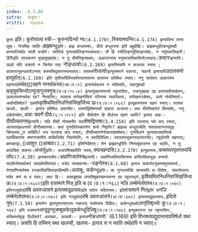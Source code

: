 ```yaml
---
index:  4.1.66
sutra:  ऊङुतः।
vritti:  nyasa
---
```


`कुरूः` इति। कुरोरपत्यं स्त्री-- कुरुनादिभ्यो ण्यः` (4.1.170), `स्त्रियामवन्ति` (4.1.174) इत्यादिना तस्य लुक्। गोत्रमिह जातिः। `ब्राहृबन्धूः` इति। ब्राहृ बन्धरस्याः, वीरो बन्धुरस्या इति बहुव्रीहिः। ब्राहृबन्धूवीरबन्धूशब्दौ कस्याञ्चिदेव जातौ वत्र्तेते। जातित्वं पुनरसर्वलिङ्गभाक्त्वात्। तौ हि स्त्रीलिङ्गपुंल्लिङ्गादेव, न नपुंसकलिङ्गौ। `उतः` इति तपरकरणं मुखसुखार्थम्। न तु दीर्घनिवृत्त्य्रथम्; ऊकारान्तस् मनुष्यजातिवाचिनोऽभावात्।
`ङकारः`इत्यादि। ऊङो यदि ङकारो न क्रियेत तदा `नोङ्धात्वोः` (6.1.169) इत्यस्मिन्नपि न कत्र्तव्यः स्यात् ; ङाकारानुबन्धवतोऽन्यस् कस्यचिदूकारस्याभावात्। ततश्च `नोधात्वोः` इत्युच्यमाने यवाग्वा, यवाग्वै इत्यत्रापि `उदात्तयणो हल्पूर्वात्` (6.1.168) इति तृतीयादिविभक्तेरुदात्तत्वस्य प्राप्तस्य प्रतिषेधः स्यात्। ननु चार्थवत ऊकारस्य ग्रहणात् `अर्थवद्()ग्रहणे नानर्थकस्य` (व्या।प।१) इत्यनर्थकस्य न भविष्यति, यवागूशब्दो हि `सृयुवचिभ्योऽन्युजागूजक्नुचः` (द।उ।१०।४) इत्यागूच्प्रत्ययान्तो व्युत्पादितः, तत्रागूच्छब्द एव प्रत्ययार्थेनार्थवान्, ऊकारस्त्वनर्थक एव? नैतदस्ति; यस्मान्न वर्णग्रहणेष्वियं परिभाषा व्यवस्थिता, वर्णग्रहणञ्चेदम्, अतो नोपतिष्ठते। अथोपतिष्ठेत? एवमपि `कृषिचमितनिधनिसर्जिखर्जिभ्य ऊः` (द।उ।१।१६४) इत्यूप्रत्ययस्य ग्रहणं स्यात्। ततश्च खर्ज्वा, खर्ज्वे-- इत्यत्र प्रतिषेधः प्रसज्येत। तस्माद्विशेषणार्थो ङकारः कत्र्तव्यः। अथ दीर्घोच्चारणं किमर्थम्, ननु उङेवोच्येत, `अकः सवर्णे दीर्घः` (६।१।१०१) इति दीर्घत्वेन हि दीर्धस्य ग्रहणं भवति? इत्यत आह-- `दीर्घोच्चारणम्` इत्यादि। यदि दीर्घो नोच्चार्येत तदा `शेषाद्विभाषा` (5.4.154) इति परत्वात् पक्षे कप् स्यात्, अतस्तद्बाधनार्थं दीर्गोच्चारणम्। कथं पुनर्दीघोच्चारणेन कपो निवृत्तिः? ब्राहृआ बन्धूरस्येति समासादनन्तरमूङ् क्रियताम्ुत कबिति? तत्र परत्वात् कप् स्यात्; दीर्घोच्चारणेनोकारप्रश्लेषात्। पुनर्विधानं तुल्यकालप्राप्तिकं स्वार्थिकतया समानजातीयं कब्विधिमेव निवर्तयति, न स्वादिविधिम्। स्वादयस्तूङन्ताद्भवन्त्येव; त्यूङोरपि ग्रहणात्; ज्ञापकाद्वा, `()आशुरः ()आश्रवा` (1.2.71) इतिनिर्देशात्। तेन ब्राहृबन्धूरिति नित्यमूकारान्त एव भवति, न तु कदाचित् कबन्तः। `अध्वर्युः` इति। अध्वरमिच्छतीति क्यच्, `क्याच्छन्दसि` (3.2.170) इत्युप्रत्ययः, `कब्यघ्वरपृतनस्यर्चि लोपः` (7.4.39) इत्यकारलोपः।
`अप्राणिजातेश्च` इत्यादि। अप्राणिजातिवाचिनश्च प्रातिपदिकादूङ् प्रत्ययो भवतीत्येतदर्थरूपं व्याख्येयमित्यर्थः। तत्रेदं व्याख्यानम्-- `पङ्गोश्च` (4.1.68) इत्यत्र चकारोऽनुक्तसमुच्चयार्थः, तेनाप्रणिजातेश्च रज्ज्वादिवर्जिताद्भविष्यति। `अलाबूः, कर्कन्धूः` इति। कः पुनरस्योङि सत्यसति वा विशेषः, यावतोभयत्र तदेव रूपं स व स्वरः; तथा हि-- अलाबूशब्द उणादिषूकारप्रत्ययान्त एव व्युत्पाद्यते, `कृषिचमितनिधनिसर्जिखर्जिभ्य ऊः` (द।उ।१।१६४) `{इति वत्र्तमाने णित् इति च (द।उ।१।१६८) नञि लम्बेर्नलोपश्च` (द।उ।१।१७०) इतिनञ्पूर्वात् `लबि अवरुआंसने इत्यस्मादूप्रत्ययः` इति पाठेन भवितव्यम्। इति `वत्र्तमाने णित्` इति च `नञि लम्बेर्नलोपश्च` (द।उ।१।१७०) इति नञ्पूर्वात् `लबि अवरुआंसने` (धा।पा।३७९) इत्यस्मादूप्रत्यययः, `इदितो नुम्` (7.1.58) इत्यनेन कृतनुमागरूपस्य नकारस् नलोपश्च विहितः; कर्कन्धूशब्दोऽपि `नृतिशृध्योः कूः` (द।उ।१।१७४) इति वत्र्तमाने `अन्दूदृन्भूजम्बूकफेलूकर्कन्धूदिधिषूः` (द।उ।१।१७६) इत्यूकारान्त एव व्युत्पादितः, तत्किमर्थमूङ् विधीयते? अलाब्वा, अलाब्वै-- इत्यत्र `नोङधात्वोः` (6.1.169) इति विभक्त्याद्युदात्तत्वप्रतिषेधो यथा स्यात्। असति हि तस्मिन् यथा खलप्वौ, खलप्वः- इत्यत्र स न भवति तथेहापि न स्यात्॥
